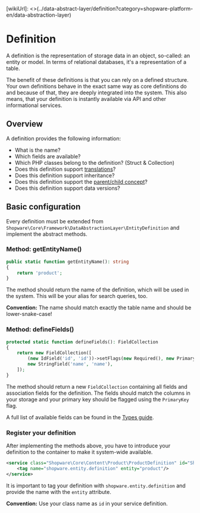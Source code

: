 [wikiUrl]: <>(../data-abstract-layer/definition?category=shopware-platform-en/data-abstraction-layer)

# Definition

A definition is the representation of storage data in an object, so-called: an entity or model.
In terms of relational databases, it's a representation of a table.

The benefit of these definitions is that you can rely on a defined structure.
Your own definitions behave in the exact same way as core definitions do and because of that, they are deeply integrated
into the system. This also means, that your definition is instantly available via API and other informational services.

## Overview

A definition provides the following information:

- What is the name?
- Which fields are available?
- Which PHP classes belong to the definition? (Struct & Collection)
- Does this definition support [translations](./9-translations.md)?
- Does this definition support inheritance?
- Does this definition support the [parent/child concept](./10-parent-child.md)?
- Does this definition support data versions?

## Basic configuration

Every definition must be extended from `Shopware\Core\Framework\DataAbstractionLayer\EntityDefinition` and implement the abstract methods.

### Method: getEntityName()

```php
public static function getEntityName(): string
{
    return 'product';
}
```

The method should return the name of the definition, which will be used in the system.
This will be your alias for search queries, too.

**Convention:** The name should match exactly the table name and should be lower-snake-case!

### Method: defineFields()

```php
protected static function defineFields(): FieldCollection
{
    return new FieldCollection([
        (new IdField('id', 'id'))->setFlags(new Required(), new PrimaryKey()),
        new StringField('name', 'name'),
    ]);
}
```

The method should return a new `FieldCollection` containing all fields and association fields for the definition. The fields should match the columns in your storage and your primary key should be flagged using the `PrimaryKey` flag.

A full list of available fields can be found in the [Types guide](./2-types.md).

### Register your definition

After implementing the methods above, you have to introduce your definition to the container to make it system-wide available.

```xml
<service class="Shopware\Core\Content\Product\ProductDefinition" id="Shopware\Core\Content\Product\ProductDefinition">
    <tag name="shopware.entity.definition" entity="product"/>
</service>
```

It is important to tag your definition with `shopware.entity.definition` and provide the name with the `entity` attribute.

**Convention:** Use your class name as `id` in your service definition.